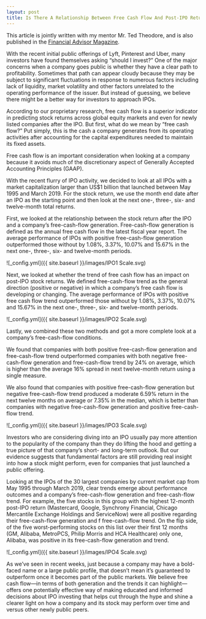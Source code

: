 ```yaml
---
layout: post
title: Is There A Relationship Between Free Cash Flow And Post-IPO Returns?
---
```


This article is jointly written with my mentor Mr. Ted Theodore, and is also published in the [Financial Advisor Magazine](https://www.fa-mag.com/news/is-there-a-relationship-between-free-cash-flow-and-post-ipo-returns-45197.html).

With the recent initial public offerings of Lyft, Pinterest and Uber, many investors have found themselves asking “should I invest?” One of the major concerns when a company goes public is whether they have a clear path to profitability. Sometimes that path can appear cloudy because they may be subject to significant fluctuations in response to numerous factors including lack of liquidity, market volatility and other factors unrelated to the operating performance of the issuer. But instead of guessing, we believe there might be a better way for investors to approach IPOs.

According to our proprietary research, free cash flow is a superior indicator in predicting stock returns across global equity markets and even for newly listed companies after the IPO. But first, what do we mean by “free cash flow?” Put simply, this is the cash a company generates from its operating activities after accounting for the capital expenditures needed to maintain its fixed assets.

Free cash flow is an important consideration when looking at a company because it avoids much of the discretionary aspect of Generally Accepted Accounting Principles (GAAP). 

With the recent flurry of IPO activity, we decided to look at all IPOs with a market capitalization larger than US$1 billion that launched between May 1995 and March 2019. For the stock return, we use the month end date after an IPO as the starting point and then look at the next one-, three-, six- and twelve-month total returns.

First, we looked at the relationship between the stock return after the IPO and a company’s free-cash-flow generation. Free-cash-flow generation is defined as the annual free cash flow in the latest fiscal year report. The average performance of IPOs with positive free-cash-flow generation outperformed those without by 1.08%, 3.37%, 10.07% and 15.67% in the next one-, three-, six- and twelve-month periods.

![_config.yml]({{ site.baseurl }}/images/IPO1 Scale.svg)

Next, we looked at whether the trend of free cash flow has an impact on post-IPO stock returns. We defined free-cash-flow trend as the general direction (positive or negative) in which a company’s free cash flow is developing or changing. The average performance of IPOs with positive free cash flow trend outperformed those without by 1.08%, 3.37%, 10.07% and 15.67% in the next one-, three-, six- and twelve-month periods.

![_config.yml]({{ site.baseurl }}/images/IPO2 Scale.svg)

Lastly, we combined these two methods and got a more complete look at a company’s free-cash-flow conditions.

We found that companies with both positive free-cash-flow generation and free-cash-flow trend outperformed companies with both negative free-cash-flow generation and free-cash-flow trend by 24% on average, which is higher than the average 16% spread in next twelve-month return using a single measure.

We also found that companies with positive free-cash-flow generation but negative free-cash-flow trend produced a moderate 6.59% return in the next twelve months on average or 7.35% in the median, which is better than companies with negative free-cash-flow generation and positive free-cash-flow trend.

![_config.yml]({{ site.baseurl }}/images/IPO3 Scale.svg)

Investors who are considering diving into an IPO usually pay more attention to the popularity of the company than they do lifting the hood and getting a true picture of that company’s short- and long-term outlook. But our evidence suggests that fundamental factors are still providing real insight into how a stock might perform, even for companies that just launched a public offering.

Looking at the IPOs of the 30 largest companies by current market cap from May 1995 through March 2019, clear trends emerge about performance outcomes and a company’s free-cash-flow generation and free-cash-flow trend. For example, the five stocks in this group with the highest 12-month post-IPO return (Mastercard, Google, Synchrony Financial, Chicago Mercantile Exchange Holdings and ServiceNow) were all positive regarding their free-cash-flow generation and f free-cash-flow trend. On the flip side, of the five worst-performing stocks on this list over their first 12 months (GM, Alibaba, MetroPCS, Philip Morris and HCA Healthcare) only one, Alibaba, was positive in its free-cash-flow generation and trend.

![_config.yml]({{ site.baseurl }}/images/IPO4 Scale.svg)

As we’ve seen in recent weeks, just because a company may have a bold-faced name or a large public profile, that doesn’t mean it’s guaranteed to outperform once it becomes part of the public markets. We believe free cash flow—in terms of both generation and the trends it can highlight—offers one potentially effective way of making educated and informed decisions about IPO investing that helps cut through the hype and shine a clearer light on how a company and its stock may perform over time and versus other newly public peers.
